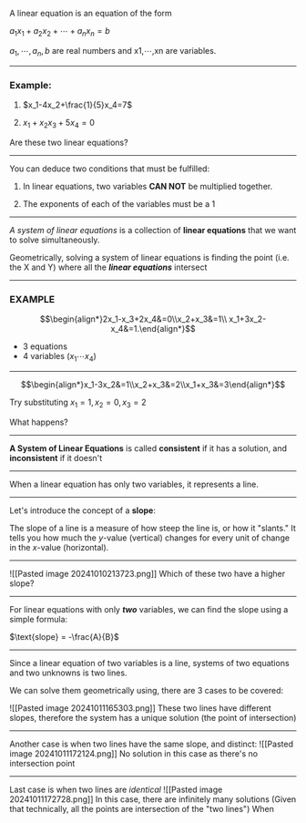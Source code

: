 A linear  equation is an equation of the form

$a_1x_1+a_2x_2+\cdots+a_nx_n=b$

$a_1,\cdots,a_n,b$ are real numbers and x1,⋯,xn are variables.

---
### Example:

1. $x_1-4x_2+\frac{1}{5}x_4=7$

2. $x_1+x_2x_3+5x_4=0$

Are these two linear equations?

---
You can deduce two conditions that must be fulfilled:
1.  In linear equations, two variables **CAN NOT** be multiplied together.
	 
2. The exponents of each of the variables must be a 1


---
*A system of linear equations* is a collection of **linear equations** that we want to solve simultaneously.

Geometrically, solving a system of linear equations is finding the point (i.e. the X and Y) where all the ***linear equations*** intersect

---
### EXAMPLE
$$\begin{align*}2x_1-x_3+2x_4&=0\\x_2+x_3&=1\\ x_1+3x_2-x_4&=1.\end{align*}$$
- 3 equations
- 4 variables ($x_1\cdots x_4$)
---
$$\begin{align*}x_1-3x_2&=1\\x_2+x_3&=2\\x_1+x_3&=3\end{align*}$$

Try substituting $x_1=1, x_2=0, x_3=2$

What happens?

---
**A System of Linear Equations** is called **consistent** if it has a solution, and **inconsistent** if it doesn't

---
When a linear equation has only two variables, it represents a line.

---
Let's introduce the concept of a **slope**:

The slope of a line is a measure of how steep the line is, or how it "slants." It tells you how much the $y$-value (vertical) changes for every unit of change in the $x$-value (horizontal).

---
![[Pasted image 20241010213723.png]]
Which of these two have a higher slope?

---
For linear equations with only ***two*** variables, we can find the slope using a simple formula:

$\text{slope} = -\frac{A}{B}$

---
Since a linear equation of two variables is a line, systems of two equations and two unknowns is two lines.

We can solve them geometrically using, there are 3 cases to be covered:

![[Pasted image 20241011165303.png]]
These two lines have different slopes, therefore the system has a unique solution (the point of intersection)

---
Another case is when two lines have the same slope, and distinct:
![[Pasted image 20241011172124.png]]
No solution in this case as there's no intersection point

---
Last case is when two lines are *identical*
![[Pasted image 20241011172728.png]]
In this case, there are infinitely many solutions (Given that technically, all the points are intersection of the "two lines")
When 